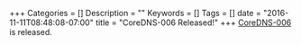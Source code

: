 +++
Categories = []
Description = ""
Keywords = []
Tags = []
date = "2016-11-11T08:48:08-07:00"
title = "CoreDNS-006 Released!"
+++
[CoreDNS-006](https://blog.coredns.io/2017/02/22/coredns-006-release/) is released.
